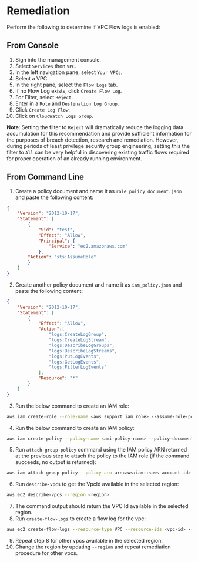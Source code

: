 # Remediation

Perform the following to determine if VPC Flow logs is enabled:

## From Console

1. Sign into the management console.
2. Select `Services` then `VPC`.
3. In the left navigation pane, select `Your VPCs`.
4. Select a VPC.
5. In the right pane, select the `Flow Logs` tab.
6. If no Flow Log exists, click `Create Flow Log`.
7. For Filter, select `Reject`.
8. Enter in a `Role` and `Destination Log Group`.
9. Click `Create Log Flow`.
10. Click on `CloudWatch Logs Group`.

**Note**: Setting the filter to `Reject` will dramatically reduce the logging data accumulation for this recommendation and provide sufficient information for the purposes of breach detection, research and remediation. However, during periods of least privilege security group engineering, setting this the filter to `All` can be very helpful in discovering existing traffic flows required for proper operation of an already running environment.

## From Command Line

1. Create a policy document and name it as `role_policy_document.json` and paste the following content:

```json
{ 
    "Version": "2012-10-17", 
    "Statement": [ 
        { 
            "Sid": "test", 
            "Effect": "Allow", 
            "Principal": { 
                "Service": "ec2.amazonaws.com" 
            }, 
        "Action": "sts:AssumeRole" 
        } 
    ] 
}
```

2. Create another policy document and name it as `iam_policy.json` and paste the following content:

```json
{ 
    "Version": "2012-10-17", 
    "Statement": [ 
        { 
            "Effect": "Allow", 
            "Action":[ 
                "logs:CreateLogGroup", 
                "logs:CreateLogStream", 
                "logs:DescribeLogGroups", 
                "logs:DescribeLogStreams", 
                "logs:PutLogEvents", 
                "logs:GetLogEvents", 
                "logs:FilterLogEvents" 
            ], 
            "Resource": "*" 
        } 
    ] 
}
```

3. Run the below command to create an IAM role:

```sh
aws iam create-role --role-name <aws_support_iam_role> --assume-role-policy-document file://<file-path>role_policy_document.json
```

4. Run the below command to create an IAM policy:

```sh
aws iam create-policy --policy-name <ami-policy-name> --policy-document file://<file-path>iam-policy.json
```

5. Run `attach-group-policy` command using the IAM policy ARN returned at the previous step to attach the policy to the IAM role (if the command succeeds, no output is returned):

```sh
aws iam attach-group-policy --policy-arn arn:aws:iam::<aws-account-id>:policy/<iam-policy-name> --group-name <group-name>
```

6. Run `describe-vpcs` to get the VpcId available in the selected region:

```sh
aws ec2 describe-vpcs --region <region>
```

7. The command output should return the VPC Id available in the selected region.
8. Run `create-flow-logs` to create a flow log for the vpc:

```sh
aws ec2 create-flow-logs --resource-type VPC --resource-ids <vpc-id> --traffic-type REJECT --log-group-name <log-group-name> --deliver-logs-permission-arn <iam-role-arn>
```

9. Repeat step 8 for other vpcs available in the selected region.
10. Change the region by updating `--region` and repeat remediation procedure for other vpcs.
